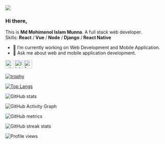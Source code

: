 ![](https://media-exp1.licdn.com/dms/image/C5616AQGDVVMzf-ZI1w/profile-displaybackgroundimage-shrink_200_800/0/1626155121623?e=1635984000&v=beta&t=vMNLVxZo4mmMaTWCu38iLO1nUoRERVB7NRM7CZEQ3UM)
### Hi there,
This is <b>Md Mohimenol Islam Munna</b>. A full stack web developer.</br>
Skills: <b>React</b> /<b> Vue</b> /<b> Node</b> /<b> Django</b> /<b> React Native</b>

- 🔭 I’m currently working on Web Development and Mobile Application.  
- 💬 Ask me about web and mobile application development. 

[<img src='https://cdn.jsdelivr.net/npm/simple-icons@3.0.1/icons/github.svg' alt='github' height='25'>](https://github.com/pustian-rafiq)  [<img src='https://cdn.jsdelivr.net/npm/simple-icons@3.0.1/icons/linkedin.svg' alt='linkedin' height='25'>](https://www.linkedin.com/in/mohimenol-munna-a54167132/)  [<img src='https://cdn.jsdelivr.net/npm/simple-icons@3.0.1/icons/facebook.svg' alt='facebook' height='25'>](https://www.facebook.com/mohimenol.munna)  

[![trophy](https://github-profile-trophy.vercel.app/?username=pustian-rafiq)](https://github.com/ryo-ma/github-profile-trophy)

[![Top Langs](https://github-readme-stats.vercel.app/api/top-langs/?username=pustian-rafiq)](https://github.com/anuraghazra/github-readme-stats)

![GitHub stats](https://github-readme-stats.vercel.app/api?username=pustian-rafiq&show_icons=true&count_private=true)  

![GitHub Activity Graph](https://activity-graph.herokuapp.com/graph?username=pustian-rafiq)  

![GitHub metrics](https://metrics.lecoq.io/pustian-rafiq)  

![GitHub streak stats](https://github-readme-streak-stats.herokuapp.com/?user=pustian-rafiq)  

![Profile views](https://gpvc.arturio.dev/pustian-rafiq)  

